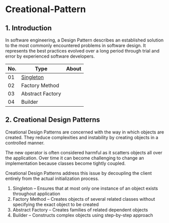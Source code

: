 # Creational-Pattern

## 1. Introduction
In software engineering, a Design Pattern describes an established solution to the most commonly encountered problems in software design. It represents the best practices evolved over a long period through trial and error by experienced software developers.

No. | Type | About
------------ | ------------- | -------------
01 | [Singleton](https://github.com/Ardith24/Creational-Pattern/tree/master/SingletonPattern/src/singletonpattern) |
02 | Factory Method |
03 | Abstract Factory |
04 | Builder |



## 2. Creational Design Patterns
Creational Design Patterns are concerned with the way in which objects are created. They reduce complexities and instability by creating objects in a controlled manner.

The new operator is often considered harmful as it scatters objects all over the application. Over time it can become challenging to change an implementation because classes become tightly coupled.

Creational Design Patterns address this issue by decoupling the client entirely from the actual initialization process.

  1. Singleton – Ensures that at most only one instance of an object exists throughout application
  2. Factory Method – Creates objects of several related classes without specifying the exact object to be created
  3. Abstract Factory – Creates families of related dependent objects
  4. Builder – Constructs complex objects using step-by-step approach
